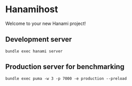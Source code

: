 # Hanamihost

Welcome to your new Hanami project!

## Development server

```shell
bundle exec hanami server
```

## Production server for benchmarking

```shell
bundle exec puma -w 3 -p 7000 -e production --preload
```

